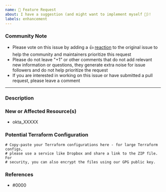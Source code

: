 ```yaml
---
name: 🚀 Feature Request
about: I have a suggestion (and might want to implement myself 🙂)!
labels: enhancement
---
```


<!--- Please keep this note for the community --->
### Community Note

- Please vote on this issue by adding a 👍 [reaction](https://blog.github.com/2016-03-10-add-reactions-to-pull-requests-issues-and-comments/) to the original issue to help the community and maintainers prioritize this request
- Please do not leave "+1" or other comments that do not add relevant new information or questions, they generate extra noise for issue followers and do not help prioritize the request
- If you are interested in working on this issue or have submitted a pull request, please leave a comment
<!--- Thank you for keeping this note for the community --->
<hr>



### Description
<!--- Please leave a helpful description of the feature request here. --->



### New or Affected Resource(s)
<!--- Please list the new or affected resources and data sources. --->
- okta_XXXXX



### Potential Terraform Configuration
<!--- Information about code formatting: https://help.github.com/articles/basic-writing-and-formatting-syntax/#quoting-code --->

```hcl
# Copy-paste your Terraform configurations here - for large Terraform configs,
# please use a service like Dropbox and share a link to the ZIP file. For
# security, you can also encrypt the files using our GPG public key.
```



### References
<!--- Please include any relevant GitHub issues / pull requests (open or closed) and any relevant Vendor documentation --->
<!--- Information about referencing Github Issues: https://help.github.com/articles/basic-writing-and-formatting-syntax/#referencing-issues-and-pull-requests --->

- #0000
